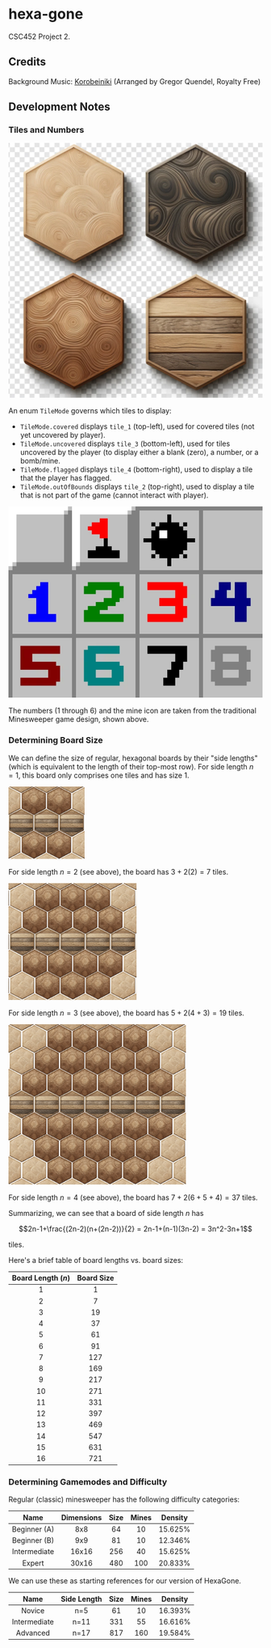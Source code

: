 # hexa-gone
CSC452 Project 2.

## Credits

Background Music: [Korobeiniki](https://pixabay.com/music/search/korobeiniki/) (Arranged by Gregor Quendel, Royalty Free)


## Development Notes

### Tiles and Numbers

![](./demo/wooden-hexagon-tiles.png)

An enum `TileMode` governs which tiles to display:

- `TileMode.covered` displays `tile_1` (top-left), used for covered tiles (not yet uncovered by player).
- `TileMode.uncovered` displays `tile_3` (bottom-left), used for tiles uncovered by the player (to display either a blank (zero), a number, or a bomb/mine.
- `TileMode.flagged` displays `tile_4` (bottom-right), used to display a tile that the player has flagged.
- `TileMode.outOfBounds` displays `tile_2` (top-right), used to display a tile that is not part of the game (cannot interact with player).

![](./demo/minesweeper_tiles.png)

The numbers (1 through 6) and the mine icon are taken from the traditional Minesweeper game design, shown above.

### Determining Board Size

We can define the size of regular, hexagonal boards by their "side lengths" (which is equivalent to the length of their top-most row). For side length $n=1$, this board only comprises one tiles and has size $1$.

![](./demo/example_board_size_n2.png)

For side length $n=2$ (see above), the board has $3+2(2)=7$ tiles.

![](./demo/example_board_size_n3.png)

For side length $n=3$ (see above), the board has $5+2(4+3)=19$ tiles.

![](./demo/example_board_size_n4.png)

For side length $n=4$ (see above), the board has $7+2(6+5+4)=37$ tiles.

Summarizing, we can see that a board of side length $n$ has
```math
2n-1+\frac{(2n-2)(n+(2n-2))}{2} = 2n-1+(n-1)(3n-2) = 3n^2-3n+1
```
tiles.

Here's a brief table of board lengths vs. board sizes:

| Board Length ($n$) | Board Size |
|:-:|:-:|
| 1 | 1 |
| 2 | 7 |
| 3 | 19 |
| 4 | 37 |
| 5 | 61 |
| 6 | 91 |
| 7 | 127 |
| 8 | 169 |
| 9 | 217 |
| 10 | 271 |
| 11 | 331 |
| 12 | 397 |
| 13 | 469 |
| 14 | 547 |
| 15 | 631 |
| 16 | 721 |

### Determining Gamemodes and Difficulty

Regular (classic) minesweeper has the following difficulty categories:

|Name|Dimensions|Size|Mines|Density|
|:-:|:-:|:-:|:-:|:-:|
|Beginner (A)|8x8|64|10|15.625%|
|Beginner (B)|9x9|81|10|12.346%|
|Intermediate|16x16|256|40|15.625%|
|Expert|30x16|480|100|20.833%|

We can use these as starting references for our version of HexaGone.

|Name|Side Length|Size|Mines|Density|
|:-:|:-:|:-:|:-:|:-:|
|Novice|n=5|61|10|16.393%|
|Intermediate|n=11|331|55|16.616%|
|Advanced|n=17|817|160|19.584%|
